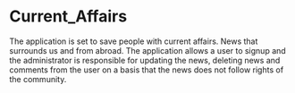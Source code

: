 # Current_Affairs

The application is set to save people with current affairs. News that surrounds us and from abroad. The application allows a user to signup and the administrator is responsible for updating the news, deleting news and comments from the user on  a basis that the news does not follow rights of the community.
